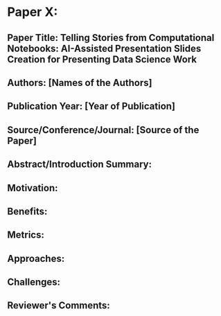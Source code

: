 
# Paper X:

## Paper Title: Telling Stories from Computational Notebooks: AI-Assisted Presentation Slides Creation for Presenting Data Science Work

## Authors: [Names of the Authors]

## Publication Year: [Year of Publication]

## Source/Conference/Journal: [Source of the Paper]
 
## Abstract/Introduction Summary:

## Motivation:

## Benefits:

## Metrics:

## Approaches:

## Challenges:

## Reviewer's Comments:
